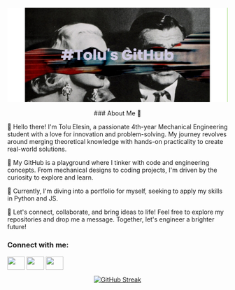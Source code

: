 ![image](https://github.com/toluelesin/toluelesin/blob/main/banner.png)

<p align="center">
  ### About Me 👋
  
  👋 Hello there! I'm Tolu Elesin, a passionate 4th-year Mechanical Engineering student with a love for innovation and problem-solving. My journey revolves around merging theoretical knowledge with hands-on practicality to create real-world solutions.
  
  🔧 My GitHub is a playground where I tinker with code and engineering concepts. From mechanical designs to coding projects, I'm driven by the curiosity to explore and learn.
  
  🚀 Currently, I'm diving into a portfolio for myself, seeking to apply my skills in Python and JS.
  
  🌟 Let's connect, collaborate, and bring ideas to life! Feel free to explore my repositories and drop me a message. Together, let's engineer a brighter future!
</p>

<h3 align="left">Connect with me:</h3>
<p align="left">
<a href="https://www.linkedin.com/in/toluelesin150602/" target="blank"><img align="center" src="https://cdn.jsdelivr.net/npm/simple-icons@3.0.1/icons/linkedin.svg" alt="" height="30" width="40" /></a>
<a href="https://www.instagram.com/tolu.elesin/" target="blank"><img align="center" src="https://cdn.jsdelivr.net/npm/simple-icons@3.0.1/icons/instagram.svg" alt="" height="30" width="40" /></a>
<a href="your link" target="blank"><img align="center" src="https://cdn.jsdelivr.net/npm/simple-icons@3.0.1/icons/youtube.svg" alt="" height="30" width="40" /></a>
</p>
<p align="center">
  <a href="https://git.io/streak-stats"><img src="https://github-readme-streak-stats.herokuapp.com?user=toluelesin&theme=dark&hide_border=true" alt="GitHub Streak" />
  </a>
</p>
<!--
**toluelesin/toluelesin** is a ✨ _special_ ✨ repository because its `README.md` (this file) appears on your GitHub profile.

Here are some ideas to get you started:

- 🔭 I’m currently working on ...
- 🌱 I’m currently learning ...
- 👯 I’m looking to collaborate on ...
- 🤔 I’m looking for help with ...
- 💬 Ask me about ...
- 📫 How to reach me: ...
- 😄 Pronouns: ...
- ⚡ Fun fact: ...
-->
